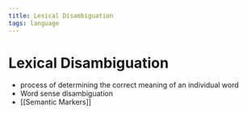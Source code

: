 ```yaml
---
title: Lexical Disambiguation
tags: language
---
```


# Lexical Disambiguation
- process of determining the correct meaning of an individual word
- Word sense disambiguation
- [[Semantic Markers]]




























































